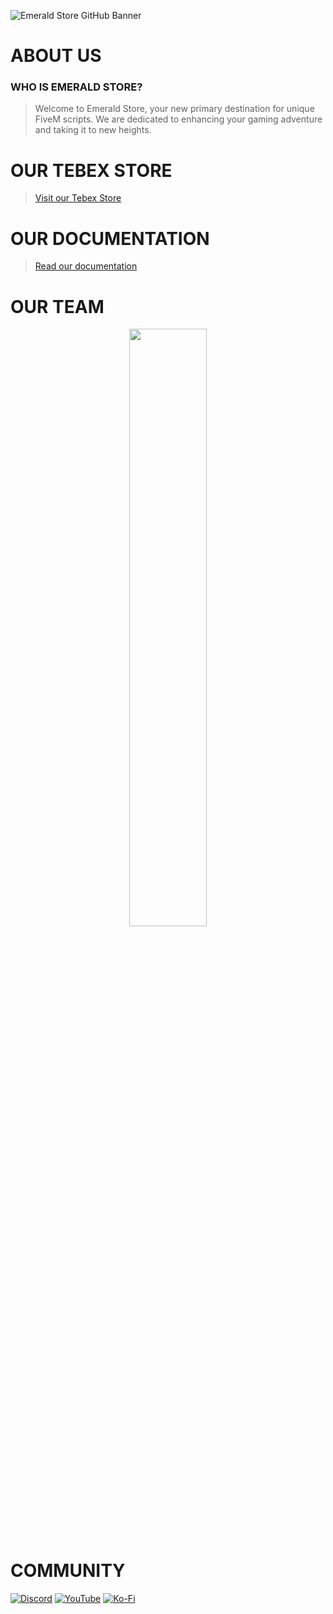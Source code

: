 ![Emerald Store GitHub Banner](https://i.imgur.com/UmiIw7Z.png)

# ABOUT US
### WHO IS EMERALD STORE?
> Welcome to Emerald Store, your new primary destination for unique FiveM scripts. We are dedicated to enhancing your gaming adventure and taking it to new heights.

# OUR TEBEX STORE
> [Visit our Tebex Store](https://emerald-store.tebex.io)

# OUR DOCUMENTATION
> [Read our documentation](https://emerald-store.gitbook.io/docs/)

# OUR TEAM
<div align="center">
        <a href="https://ko-fi.com/aqade"><img width="49.5%" src="https://github-readme-stats.vercel.app/api?username=aqade&layout=compact&hide_border=true&theme=dracula&show_icons=true"/></a>
</div>

# COMMUNITY
[![Discord](https://img.shields.io/badge/Discord-%237289DA.svg?style=for-the-badge&logo=discord&logoColor=white)](https://discord.gg/emeraldstore)
[![YouTube](https://img.shields.io/badge/YouTube-%23FF0000.svg?style=for-the-badge&logo=YouTube&logoColor=white)](https://www.youtube.com/@emeraldstore)
[![Ko-Fi](https://img.shields.io/badge/Ko--fi-F16061?style=for-the-badge&logo=ko-fi&logoColor=white)](https://ko-fi.com/aqade)
